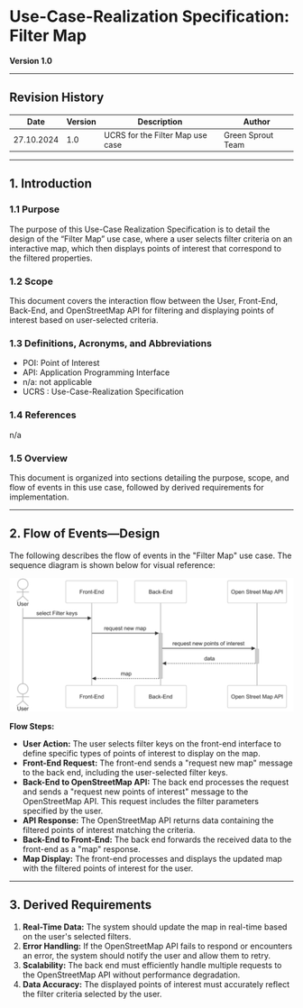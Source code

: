 # Use-Case-Realization Specification: Filter Map

**Version 1.0**

---

## Revision History

| Date       | Version | Description                      | Author            |
|------------|-------|----------------------------------|-------------------|
| 27.10.2024 | 1.0   | UCRS for the Filter Map use case | Green Sprout Team |

---

## 1. Introduction

### 1.1 Purpose
The purpose of this Use-Case Realization Specification is to detail the design of the “Filter Map” use case, where a user selects filter criteria on an interactive map, which then displays points of interest that correspond to the filtered properties.

### 1.2 Scope
This document covers the interaction flow between the User, Front-End, Back-End, and OpenStreetMap API for filtering and displaying points of interest based on user-selected criteria.

### 1.3 Definitions, Acronyms, and Abbreviations
- POI: Point of Interest
- API: Application Programming Interface
- n/a: not applicable
- UCRS : Use-Case-Realization Specification

### 1.4 References
n/a

### 1.5 Overview
This document is organized into sections detailing the purpose, scope, and flow of events in this use case, followed by derived requirements for implementation.

---

## 2. Flow of Events—Design

The following describes the flow of events in the "Filter Map" use case. The sequence diagram is shown below for visual reference:

![Sequence Diagram](../../assets/general/filtermap-sd.png)

**Flow Steps:**
- **User Action:** The user selects filter keys on the front-end interface to define specific types of points of interest to display on the map.  
- **Front-End Request:** The front-end sends a "request new map" message to the back end, including the user-selected filter keys.  
- **Back-End to OpenStreetMap API:** The back end processes the request and sends a "request new points of interest" message to the OpenStreetMap API. This request includes the filter parameters specified by the user.  
- **API Response:** The OpenStreetMap API returns data containing the filtered points of interest matching the criteria.  
- **Back-End to Front-End:** The back end forwards the received data to the front-end as a "map" response.  
- **Map Display:** The front-end processes and displays the updated map with the filtered points of interest for the user.

---

## 3. Derived Requirements

1. **Real-Time Data:** The system should update the map in real-time based on the user's selected filters.
2. **Error Handling:** If the OpenStreetMap API fails to respond or encounters an error, the system should notify the user and allow them to retry.
3. **Scalability:** The back end must efficiently handle multiple requests to the OpenStreetMap API without performance degradation.
4. **Data Accuracy:** The displayed points of interest must accurately reflect the filter criteria selected by the user.
